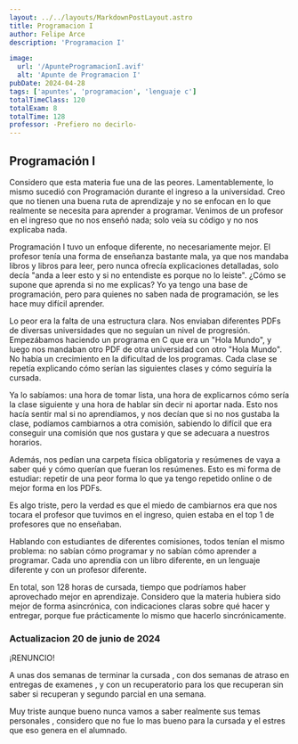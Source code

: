```yaml
---
layout: ../../layouts/MarkdownPostLayout.astro
title: Programacion I
author: Felipe Arce
description: 'Programacion I'

image:
  url: '/ApunteProgramacionI.avif'
  alt: 'Apunte de Programacion I'
pubDate: 2024-04-28
tags: ['apuntes', 'programacion', 'lenguaje c']
totalTimeClass: 120
totalExam: 8
totalTime: 128
professor: -Prefiero no decirlo-
---
```


## Programación I

Considero que esta materia fue una de las peores. Lamentablemente, lo mismo sucedió con Programación durante el ingreso a la universidad. Creo que no tienen una buena ruta de aprendizaje y no se enfocan en lo que realmente se necesita para aprender a programar. Venimos de un profesor en el ingreso que no nos enseñó nada; solo veía su código y no nos explicaba nada.

Programación I tuvo un enfoque diferente, no necesariamente mejor. El profesor tenía una forma de enseñanza bastante mala, ya que nos mandaba libros y libros para leer, pero nunca ofrecía explicaciones detalladas, solo decía "anda a leer esto y si no entendiste es porque no lo leiste". ¿Cómo se supone que aprenda si no me explicas? Yo ya tengo una base de programación, pero para quienes no saben nada de programación, se les hace muy difícil aprender.

Lo peor era la falta de una estructura clara. Nos enviaban diferentes PDFs de diversas universidades que no seguían un nivel de progresión. Empezábamos haciendo un programa en C que era un "Hola Mundo", y luego nos mandaban otro PDF de otra universidad con otro "Hola Mundo". No había un crecimiento en la dificultad de los programas. Cada clase se repetía explicando cómo serían las siguientes clases y cómo seguiría la cursada. 

Ya lo sabíamos: una hora de tomar lista, una hora de explicarnos cómo sería la clase siguiente y una hora de hablar sin decir ni aportar nada. Esto nos hacía sentir mal si no aprendíamos, y nos decían que si no nos gustaba la clase, podíamos cambiarnos a otra comisión, sabiendo lo difícil que era conseguir una comisión que nos gustara y que se adecuara a nuestros horarios.

Además, nos pedían una carpeta física obligatoria y resúmenes de vaya a saber qué y cómo querían que fueran los resúmenes. Esto es mi forma de estudiar: repetir de una peor forma lo que ya tengo repetido online o de mejor forma en los PDFs.

Es algo triste, pero la verdad es que el miedo de cambiarnos era que nos tocara el profesor que tuvimos en el ingreso, quien estaba en el top 1 de profesores que no enseñaban.

Hablando con estudiantes de diferentes comisiones, todos tenían el mismo problema: no sabían cómo programar y no sabían cómo aprender a programar. Cada uno aprendía con un libro diferente, en un lenguaje diferente y con un profesor diferente.

En total, son 128 horas de cursada, tiempo que podríamos haber aprovechado mejor en aprendizaje. Considero que la materia hubiera sido mejor de forma asincrónica, con indicaciones claras sobre qué hacer y entregar, porque fue prácticamente lo mismo que hacerlo sincrónicamente. 

### Actualizacion 20 de junio de 2024 

<p class="text-red-600 font-bold">
¡RENUNCIO!
</p>

A unas dos semanas de terminar la cursada , con dos semanas de atraso en entregas de examenes , y con un recuperatorio para los que recuperan sin saber si recuperan y segundo parcial en una semana. 

Muy triste aunque bueno nunca vamos a saber realmente sus temas personales , considero que no fue lo mas bueno para la cursada y el estres que eso genera en el alumnado.